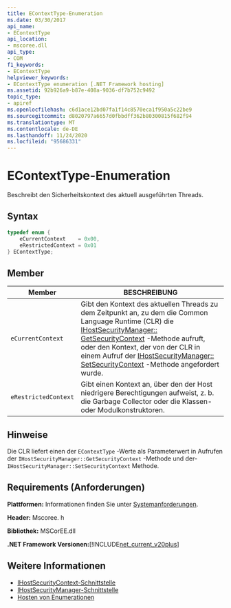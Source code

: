 ```yaml
---
title: EContextType-Enumeration
ms.date: 03/30/2017
api_name:
- EContextType
api_location:
- mscoree.dll
api_type:
- COM
f1_keywords:
- EContextType
helpviewer_keywords:
- EContextType enumeration [.NET Framework hosting]
ms.assetid: 92b926a9-b87e-408a-9036-df7b752c9492
topic_type:
- apiref
ms.openlocfilehash: c6d1ace12bd07fa1f14c8570eca1f950a5c22be9
ms.sourcegitcommit: d8020797a6657d0fbbdff362b80300815f682f94
ms.translationtype: MT
ms.contentlocale: de-DE
ms.lasthandoff: 11/24/2020
ms.locfileid: "95686331"
---
```

# <a name="econtexttype-enumeration"></a>EContextType-Enumeration

Beschreibt den Sicherheitskontext des aktuell ausgeführten Threads.  
  
## <a name="syntax"></a>Syntax  
  
```cpp  
typedef enum {  
    eCurrentContext    = 0x00,  
    eRestrictedContext = 0x01  
} EContextType;  
```  
  
## <a name="members"></a>Member  
  
|Member|BESCHREIBUNG|  
|------------|-----------------|  
|`eCurrentContext`|Gibt den Kontext des aktuellen Threads zu dem Zeitpunkt an, zu dem die Common Language Runtime (CLR) die [IHostSecurityManager:: GetSecurityContext](ihostsecuritymanager-getsecuritycontext-method.md) -Methode aufruft, oder den Kontext, der von der CLR in einem Aufruf der [IHostSecurityManager:: SetSecurityContext](ihostsecuritymanager-setsecuritycontext-method.md) -Methode angefordert wurde.|  
|`eRestrictedContext`|Gibt einen Kontext an, über den der Host niedrigere Berechtigungen aufweist, z. b. die Garbage Collector oder die Klassen-oder Modulkonstruktoren.|  
  
## <a name="remarks"></a>Hinweise  

 Die CLR liefert einen der `EContextType` -Werte als Parameterwert in Aufrufen der `IHostSecurityManager::GetSecurityContext` -Methode und der- `IHostSecurityManager::SetSecurityContext` Methode.  
  
## <a name="requirements"></a>Requirements (Anforderungen)  

 **Plattformen:** Informationen finden Sie unter [Systemanforderungen](../../get-started/system-requirements.md).  
  
 **Header:** Mscoree. h  
  
 **Bibliothek:** MSCorEE.dll  
  
 **.NET Framework Versionen:**[!INCLUDE[net_current_v20plus](../../../../includes/net-current-v20plus-md.md)]  
  
## <a name="see-also"></a>Weitere Informationen

- [IHostSecurityContext-Schnittstelle](ihostsecuritycontext-interface.md)
- [IHostSecurityManager-Schnittstelle](ihostsecuritymanager-interface.md)
- [Hosten von Enumerationen](hosting-enumerations.md)
